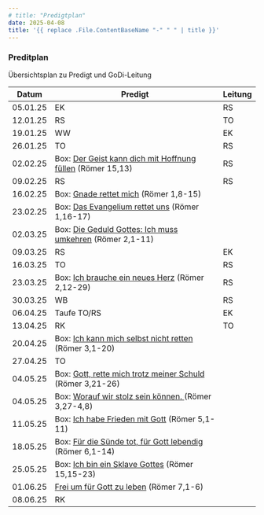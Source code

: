 ```yaml
---
# title: "Predigtplan"
date: 2025-04-08
title: '{{ replace .File.ContentBaseName "-" " " | title }}'
---
```


### Preditplan

Übersichtsplan zu Predigt und GoDi-Leitung

| Datum    | Predigt    | Leitung |
| -------- | ---------- | ------- |
| 05.01.25 | EK         | RS      |
| 12.01.25 | RS         | TO      |
| 19.01.25 | WW         | EK      |
| 26.01.25 | TO         | RS      |
| 02.02.25 | Box: [Der Geist kann dich mit Hoffnung füllen](https://fkgw.de/sermons/der-geist-kann-dich-mit-hoffnung-fuellen/) (Römer 15,13) |  RS       |
| 09.02.25 | RS | RS       |
| 16.02.25 | Box: [Gnade rettet mich](https://fkgw.de/sermons/gnade-rettet-mich-das-evangelium-muss-verkuendigt-werden/) (Römer 1,8-15) |         |
| 23.02.25 | Box: [Das Evangelium rettet uns](https://fkgw.de/sermons/das-evangelium-rettet-uns/) (Römer 1,16-17)|         |
| 02.03.25 | Box: [Die Geduld Gottes: Ich muss umkehren](https://fkgw.de/sermons/die-geduld-gottes-ich-muss-umkehren/) (Römer 2,1-11)|         |
| 09.03.25 | RS        | EK        |
| 16.03.25 | TO           | RS        |
| 23.03.25 | Box: [Ich brauche ein neues Herz](https://fkgw.de/sermons/ich-brauche-ein-neues-herz/) (Römer 2,12-29)        | RS        |
| 30.03.25 | WB         | RS        |
| 06.04.25 | Taufe TO/RS          | EK     |
| 13.04.25 | RK         | TO    |
| 20.04.25 | Box: [Ich kann mich selbst nicht retten](https://fkgw.de/sermons/ich-kann-mich-nicht-selbst-retten/) (Römer 3,1-20)          |         |
| 27.04.25 | TO          |         |
| 04.05.25 | Box: [Gott, rette mich trotz meiner Schuld](https://fkgw.de/sermons/gott-rette-mich-trotz-meiner-schuld/) (Römer 3,21-26)           |         |
| 04.05.25 | Box: [Worauf wir stolz sein können. ](https://fkgw.de/sermons/worauf-wir-stolz-sein-koennen/) (Römer 3,27-4,8)        |         |
| 11.05.25 | Box: [Ich habe Frieden mit Gott](https://fkgw.de/sermons/ich-habe-frieden-mit-gott/) (Römer 5,1-11)  | |
| 18.05.25 | Box: [Für die Sünde tot, für Gott lebendig](https://fkgw.de/sermons/fuer-die-suende-tot-fuer-gott-lebendig/) (Römer 6,1-14)         |         |
| 25.05.25 | Box: [Ich bin ein Sklave Gottes](https://fkgw.de/sermons/ich-bin-ein-sklave-gottes/) (Römer 15,15-23)  |         |
| 01.06.25 | [Frei um für Gott zu leben](https://fkgw.de/sermons/frei-um-fuer-gott-zu-leben/) (Römer 7,1-6)  |         |
| 08.06.25 | RK  |         |

